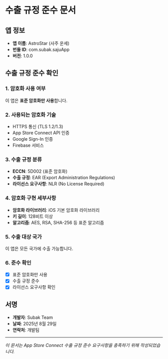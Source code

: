 # 수출 규정 준수 문서

## 앱 정보
- **앱 이름**: AstroStar (사주 운세)
- **번들 ID**: com.subak.sajuApp
- **버전**: 1.0.0

## 수출 규정 준수 확인

### 1. 암호화 사용 여부
이 앱은 **표준 암호화만 사용**합니다.

### 2. 사용되는 암호화 기술
- HTTPS 통신 (TLS 1.2/1.3)
- App Store Connect API 인증
- Google Sign-In 인증
- Firebase 서비스

### 3. 수출 규정 분류
- **ECCN**: 5D002 (표준 암호화)
- **수출 규정**: EAR (Export Administration Regulations)
- **라이선스 요구사항**: NLR (No License Required)

### 4. 암호화 구현 세부사항
- **암호화 라이브러리**: iOS 기본 암호화 라이브러리
- **키 길이**: 128비트 이상
- **알고리즘**: AES, RSA, SHA-256 등 표준 알고리즘

### 5. 수출 대상 국가
이 앱은 모든 국가에 수출 가능합니다.

### 6. 준수 확인
- [x] 표준 암호화만 사용
- [x] 수출 규정 준수
- [x] 라이선스 요구사항 확인

## 서명
- **개발자**: Subak Team
- **날짜**: 2025년 8월 29일
- **연락처**: 개발팀

---
*이 문서는 App Store Connect 수출 규정 준수 요구사항을 충족하기 위해 작성되었습니다.*
